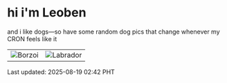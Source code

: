 # hi i'm Leoben

and i like dogs—so have some random dog pics that change whenever my CRON feels like it

|  |  |
|--------|----------|
| ![Borzoi](https://random-dog-vercel.vercel.app/api/random-borzoi?v=1755542533) | ![Labrador](https://random-dog-vercel.vercel.app/api/random-labrador?v=1755542533) |

Last updated: 2025-08-19 02:42 PHT
